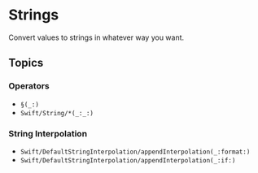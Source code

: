 # Strings

Convert values to strings in whatever way you want.

## Topics

### Operators

- ``§(_:)``
- ``Swift/String/*(_:_:)``

### String Interpolation

- ``Swift/DefaultStringInterpolation/appendInterpolation(_:format:)``
- ``Swift/DefaultStringInterpolation/appendInterpolation(_:if:)``
